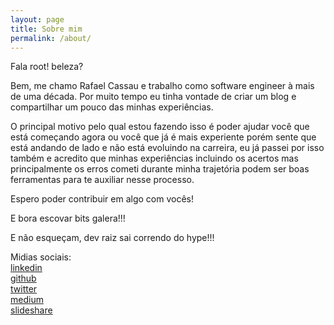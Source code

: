 ```yaml
---
layout: page
title: Sobre mim
permalink: /about/
---
```

Fala root! beleza?

Bem, me chamo Rafael Cassau e trabalho como software engineer à mais de uma década.
Por muito tempo eu tinha vontade de criar um blog e compartilhar um pouco das minhas experiências.

O principal motivo pelo qual estou fazendo isso é poder ajudar você que está começando agora ou você
que já é mais experiente porém sente que está andando de lado e não está evoluindo na carreira, eu
já passei por isso também e acredito que minhas experiências incluindo os acertos mas principalmente os erros cometi durante minha trajetória podem ser boas ferramentas para te auxiliar nesse processo.

Espero poder contribuir em algo com vocês!

E bora escovar bits galera!!!

E não esqueçam, dev raiz sai correndo do hype!!!

Midias sociais:<br>
[linkedin](https://www.linkedin.com/in/rafael-stain-cassau-b42a4631/)<br>
[github](https://github.com/rafaelcassau/)<br>
[twitter](https://twitter.com/CassauRafael)<br>
[medium](https://medium.com/@rafa.cassau)<br>
[slideshare](https://pt.slideshare.net/rafaelcassau/presentations)
